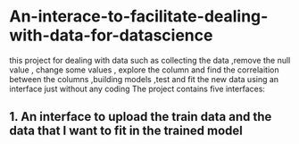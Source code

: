 # An-interace-to-facilitate-dealing-with-data-for-datascience
this project for dealing with data such as collecting the data ,remove the null value , change some values , explore the column and find the correlaition between the columns ,building models ,test and fit the new data using an interface just without any coding 
The project contains  five interfaces:
## 1. An interface to upload the train data and the data that I want to fit  in the trained model 
